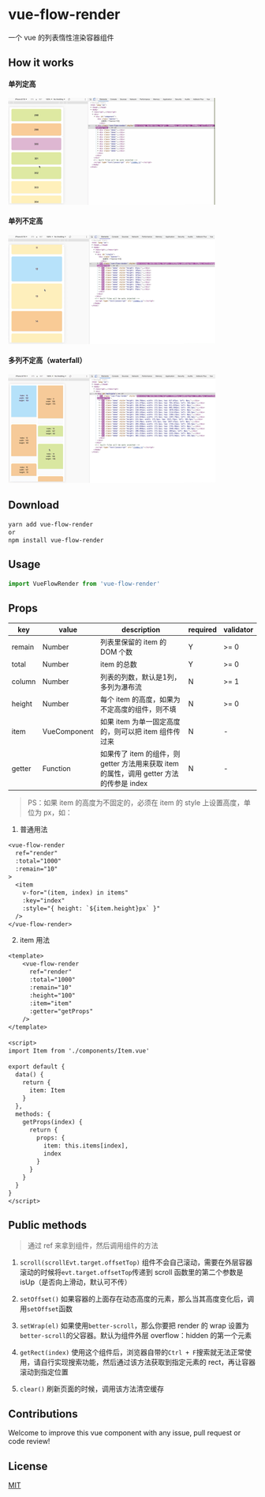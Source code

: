 # vue-flow-render

一个 vue 的列表惰性渲染容器组件

## How it works

#### 单列定高
<img src="https://github.com/falstack/vue-flow-render/raw/master/demo/single-height.gif" />

#### 单列不定高
<img src="https://github.com/falstack/vue-flow-render/raw/master/demo/single.gif" />

#### 多列不定高（waterfall）
<img src="https://github.com/falstack/vue-flow-render/raw/master/demo/multiple.gif" />

## Download
```shell
yarn add vue-flow-render
or
npm install vue-flow-render
```

## Usage
```javascript
import VueFlowRender from 'vue-flow-render'
```

## Props
| key | value | description | required | validator |
| ------ | ------ | ------ | ------ | --- |
| remain | Number | 列表里保留的 item 的 DOM 个数 | Y | >= 0 |
| total | Number | item 的总数 | Y | >= 0 | 
| column | Number | 列表的列数，默认是1列，多列为瀑布流 | N | >= 1 |
| height | Number | 每个 item 的高度，如果为不定高度的组件，则不填 | N | >= 0 |
| item | VueComponent | 如果 item 为单一固定高度的，则可以把 item 组件传过来 | N | - |
| getter | Function | 如果传了 item 的组件，则 getter 方法用来获取 item 的属性，调用 getter 方法的传参是 index | N | - |


> PS：如果 item 的高度为不固定的，必须在 item 的 style 上设置高度，单位为 px，如：

1. 普通用法
```Vue
<vue-flow-render
  ref="render"
  :total="1000"
  :remain="10"
>
  <item
    v-for="(item, index) in items"
    :key="index"
    :style="{ height: `${item.height}px` }"
  />
</vue-flow-render>
```

2. item 用法
```vue
<template>
    <vue-flow-render
      ref="render"
      :total="1000"
      :remain="10"
      :height="100"
      :item="item"
      :getter="getProps"
    />
</template>

<script>
import Item from './components/Item.vue'

export default {
  data() {
    return {
      item: Item
    }
  },
  methods: {
    getProps(index) {
      return {
        props: {
          item: this.items[index],
          index
        }
      }
    }
  }
}
</script>
```

## Public methods
> 通过 ref 来拿到组件，然后调用组件的方法
1. `scroll(scrollEvt.target.offsetTop)`
组件不会自己滚动，需要在外层容器滚动的时候将`evt.target.offsetTop`传递到 scroll 函数里的第二个参数是 isUp（是否向上滑动，默认可不传）

2. `setOffset()`
如果容器的上面存在动态高度的元素，那么当其高度变化后，调用`setOffset`函数

3. `setWrap(el)`
如果使用`better-scroll`，那么你要把 render 的 wrap 设置为`better-scroll`的父容器。默认为组件外层 overflow：hidden 的第一个元素

4. `getRect(index)`
使用这个组件后，浏览器自带的`Ctrl + F`搜索就无法正常使用，请自行实现搜索功能，然后通过该方法获取到指定元素的 rect，再让容器滚动到指定位置

5. `clear()`
刷新页面的时候，调用该方法清空缓存

## Contributions
Welcome to improve this vue component with any issue, pull request or code review!

## License
[MIT](https://github.com/falstack/vue-flow-render/blob/master/LICENSE)
